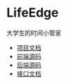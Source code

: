 # LifeEdge
大学生的时间小管家
- [项目文档](https://www.kdocs.cn/l/cnqfbVp2OlB9)
- [前端源码]()
- [后端源码](https://github.com/emoration/LifeEdge)
- [接口文档](https://apifox.com/apidoc/shared-b1a9ae6a-37f5-4456-a2d3-ea85d5677deb)